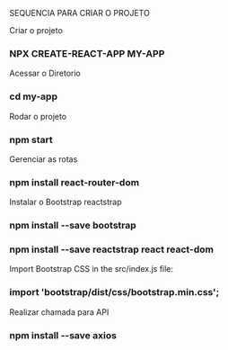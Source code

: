 SEQUENCIA PARA CRIAR O PROJETO


Criar o projeto
### NPX CREATE-REACT-APP MY-APP

Acessar o Diretorio
### cd my-app 

Rodar o projeto
### npm start

Gerenciar as rotas
### npm install react-router-dom

Instalar o Bootstrap reactstrap
### npm install --save bootstrap
### npm install --save reactstrap react react-dom

Import Bootstrap CSS in the src/index.js file:
### import 'bootstrap/dist/css/bootstrap.min.css';

Realizar chamada para API 
### npm install --save axios